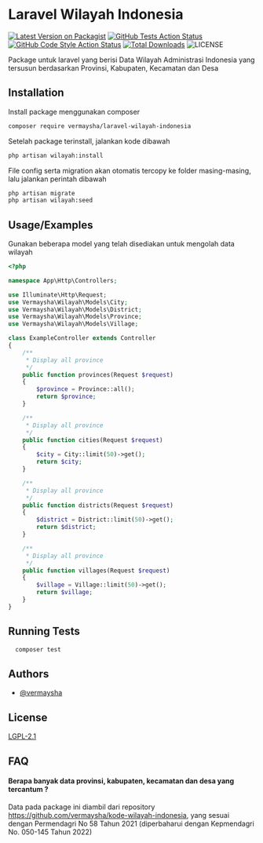 
# Laravel Wilayah Indonesia
[![Latest Version on Packagist](https://img.shields.io/packagist/v/vermaysha/laravel-wilayah-indonesia.svg?style=flat-square)](https://packagist.org/packages/vermaysha/laravel-wilayah-indonesia)
[![GitHub Tests Action Status](https://img.shields.io/github/actions/workflow/status/vermaysha/laravel-wilayah-indonesia/run-tests.yml?branch=master&label=tests&style=flat-square)](https://github.com/vermaysha/laravel-wilayah-indonesia/actions?query=workflow%3Arun-tests+branch%3Amaster)
[![GitHub Code Style Action Status](https://img.shields.io/github/actions/workflow/status/vermaysha/laravel-wilayah-indonesia/fix-php-code-style-issues.yml?branch=master&label=code%20style&style=flat-square)](https://github.com/vermaysha/laravel-wilayah-indonesia/actions?query=workflow%3A"Fix+PHP+code+style+issues"+branch%3Amaster)
[![Total Downloads](https://img.shields.io/packagist/dt/vermaysha/laravel-wilayah-indonesia.svg?style=flat-square)](https://packagist.org/packages/vermaysha/laravel-wilayah-indonesia)
![LICENSE](https://img.shields.io/github/license/vermaysha/laravel-wilayah-indonesia)

Package untuk laravel yang berisi Data Wilayah Administrasi Indonesia yang tersusun berdasarkan Provinsi, Kabupaten, Kecamatan dan Desa


## Installation

Install package menggunakan composer

```bash
composer require vermaysha/laravel-wilayah-indonesia
```

Setelah package terinstall, jalankan kode dibawah 

```bash
php artisan wilayah:install
```

File config serta migration akan otomatis tercopy ke folder masing-masing, lalu jalankan perintah dibawah

```bash
php artisan migrate
php artisan wilayah:seed
```

## Usage/Examples

Gunakan beberapa model yang telah disediakan untuk mengolah data wilayah

```php
<?php

namespace App\Http\Controllers;

use Illuminate\Http\Request;
use Vermaysha\Wilayah\Models\City;
use Vermaysha\Wilayah\Models\District;
use Vermaysha\Wilayah\Models\Province;
use Vermaysha\Wilayah\Models\Village;

class ExampleController extends Controller
{
    /**
     * Display all province
     */
    public function provinces(Request $request)
    {
        $province = Province::all();
        return $province;
    }

    /**
     * Display all province
     */
    public function cities(Request $request)
    {
        $city = City::limit(50)->get();
        return $city;
    }

    /**
     * Display all province
     */
    public function districts(Request $request)
    {
        $district = District::limit(50)->get();
        return $district;
    }

    /**
     * Display all province
     */
    public function villages(Request $request)
    {
        $village = Village::limit(50)->get();
        return $village;
    }
}

```


## Running Tests

```bash
  composer test
```


## Authors

- [@vermaysha](https://www.github.com/vermaysha)


## License

[LGPL-2.1](https://choosealicense.com/licenses/lgpl-2.1/)


## FAQ

#### Berapa banyak data provinsi, kabupaten, kecamatan dan desa yang tercantum ?

Data pada package ini diambil dari repository https://github.com/vermaysha/kode-wilayah-indonesia, yang sesuai dengan Permendagri No 58 Tahun 2021 (diperbaharui dengan Kepmendagri No. 050-145 Tahun 2022)
